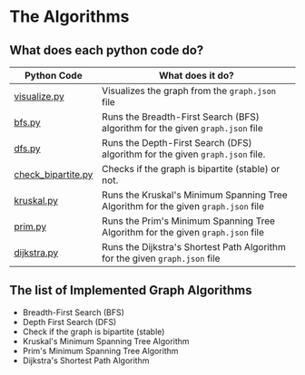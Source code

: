 # The Algorithms

## What does each python code do?

| Python Code                                | What does it do?                                                                   |
| ------------------------------------------ | ---------------------------------------------------------------------------------- |
| [visualize.py](./visualize.py)             | Visualizes the graph from the `graph.json` file                                    |
| [bfs.py](./bfs.py)                         | Runs the Breadth-First Search (BFS) algorithm for the given `graph.json` file      |
| [dfs.py](./dfs.py)                         | Runs the Depth-First Search (DFS) algorithm for the given `graph.json` file.       |
| [check_bipartite.py](./check_bipartite.py) | Checks if the graph is bipartite (stable) or not.                                  |
| [kruskal.py](./kruskal.py)                 | Runs the Kruskal's Minimum Spanning Tree Algorithm for the given `graph.json` file |
| [prim.py](./prim.py)                       | Runs the Prim's Minimum Spanning Tree Algorithm for the given `graph.json` file    |
| [dijkstra.py](./dijkstra.py)               | Runs the Dijkstra's Shortest Path Algorithm for the given `graph.json` file        |

## The list of Implemented Graph Algorithms

- Breadth-First Search (BFS)
- Depth First Search (DFS)
- Check if the graph is bipartite (stable)
- Kruskal's Minimum Spanning Tree Algorithm
- Prim's Minimum Spanning Tree Algorithm
- Dijkstra's Shortest Path Algorithm
